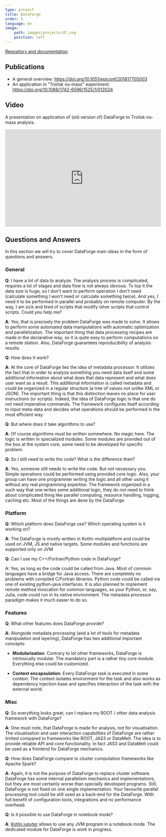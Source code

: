 ```yaml
---
type: project
title: DataForge
order: 5
language: en
image:
    path: images/projects/df.svg
    position: left
---
```


[Repository and documentation](https://github.com/mipt-npm/dataforge-core)

## Publications

* A general overview: https://doi.org/10.1051/epjconf/201817705003
* An application in "Troitsk nu-mass" experiment: https://doi.org/10.1088/1742-6596/1525/1/012024

## Video

A presentation on application of (old version of) DataForge to Troitsk nu-mass analysis.
<iframe width="100%" height="315" src="https://www.youtube.com/embed/OpWzLXUZnLI" title="YouTube video player" frameborder="0" allow="accelerometer; autoplay; clipboard-write; encrypted-media; gyroscope; picture-in-picture" allowfullscreen></iframe>

## Questions and Answers
In this section we will try to cover DataForge main ideas in the form of questions and answers.

### General
**Q**: I have a lot of data to analyze. The analysis process is complicated, requires a lot of stages and data flow is not always obvious. To top it the data size is huge, so I don't want to perform operation I don't need (calculate something I won't need or calculate something twice). And yes, I need it to be performed in parallel and probably on remote computer. By the way, I am sick and tired of scripts that modify other scripts that control scripts. Could you help me?

**A**: Yes, that is precisely the problem DataForge was made to solve. It allows to perform some automated data manipulations with automatic optimization and parallelization. The important thing that data processing recipes are made in the declarative way, so it is quite easy to perform computations on a remote station. Also, DataForge guarantees reproducibility of analysis results.

**Q**: How does it work?

**A**: At the core of DataForge lies the idea of metadata processor. It utilizes the fact that in order to analyze something you need data itself and some additional information about what does that data represent and what does user want as a result. This additional information is called metadata and could be organized in a regular structure (a tree of values not unlike XML or JSON). The important thing is that this distinction leaves no place for user instructions (or scripts). Indeed, the idea of DataForge logic is that one do not need imperative commands. The framework configures itself according to input meta-data and decides what operations should be performed in the most efficient way.

**Q**: But where does it take algorithms to use?

**A**: Of course algorithms must be written somewhere. No magic here. The logic is written in specialized modules. Some modules are provided out of the box at the system core, some need to be developed for specific problem.

**Q**: So I still need to write the code? What is the difference then?

**A**: Yes, someone still needs to write the code. But not necessary you. Simple operations could be performed using provided core logic. Also, your group can have one programmer writing the logic and all other using it without any real programming expertise. The framework organized in a such way that one writes some additional logic, they do not need to think about complicated thing like parallel computing, resource handling, logging, caching etc. Most of the things are done by the DataForge.

### Platform

**Q**: Which platform does DataForge use? Which operating system is it working on?

**A**: The DataForge is mostly written in Kotlin-multiplatform and could be used on JVM, JS and native targets. Some modules and functions are supported only on JVM

**Q**: Can I use my C++/Fortran/Python code in DataForge?

A: Yes, as long as the code could be called from Java. Most of common languages have a bridge for Java access. There are completely no problems with compiled C/Fortran libraries. Python code could be called via one of existing python-java interfaces. It is also planned to implement remote method invocation for common languages, so your Python, or, say, Julia, code could run in its native environment. The metadata processor paradigm makes it much easier to do so.

### Features
**Q**: What other features does DataForge provide?

**A**: Alongside metadata processing (and a lot of tools for metadata manipulation and layering), DataForge has two additional important concepts:

* **Modularisation**. Contrary to lot other frameworks, DataForge is intrinsically modular. The mandatory part is a rather tiny core module. Everything else could be customized.

* **Context encapsulation**. Every DataForge task is executed in some context. The context isolates environment for the task and also works as dependency injection base and specifies interaction of the task with the external world.

### Misc
**Q**: So everything looks great, can I replace my ROOT / other data analysis framework with DataForge?

**A**: One must note, that DataForge is made for analysis, not for visualisation. The visualisation and user interaction capabilities of DataForge are rather limited compared to frameworks like ROOT, JAS3 or DataMelt. The idea is to provide reliable API and core functionality. In fact JAS3 and DataMelt could be used as a frontend for DataForge mechanics.

**Q**: How does DataForge compare to cluster computation frameworks like Apache Spark?

**A**: Again, it is not the purpose of DataForge to replace cluster software. DataForge has some internal parallelism mechanics and implementations, but they are most certainly worse than specially developed programs. Still, DataForge is not fixed on one single implementation. Your favourite parallel processing tool could be still used as a back-end for the DataForge. With full benefit of configuration tools, integrations and no performance overhead.

**Q**: Is it possible to use DataForge in notebook mode?

**A**: [Kotlin jupyter](https://github.com/Kotlin/kotlin-jupyter) allows to use any JVM program in a notebook mode. The dedicated module for DataForge is work in progress.